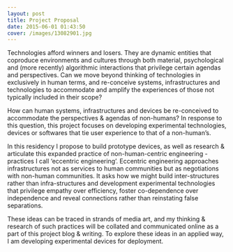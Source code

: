 ```yaml
---
layout: post
title: Project Proposal
date: 2015-06-01 01:43:50
cover: /images/13082901.jpg
---
```


Technologies afford winners and losers. They are dynamic entities that coproduce environments and cultures through both material, psychological and (more recently) algorithmic interactions that privilege certain agendas and perspectives. Can we move beyond thinking of technologies in exclusively in human terms, and re-conceive systems, infrastructures and technologies to accommodate and amplify the experiences of those not typically included in their scope?

How can human systems, infrastructures and devices be re-conceived to accommodate the perspectives & agendas of non-humans? In response to this question, this project focuses on developing experimental technologies, devices or softwares that tie user experience to that of a non-human’s.

In this residency I propose to build prototype devices, as well as research & articulate this expanded practice of non-human-centric engineering - practices I call ‘eccentric engineering’. Eccentric engineering approaches infrastructures not as services to human communities but as negotiations with non-human communities. It asks how we might build inter-structures rather than infra-structures and development experimental technologies that privilege empathy over efficiency, foster co-dependence over independence and reveal connections rather than reinstating false separations.

These ideas can be traced in strands of media art, and my thinking & research of such practices will be collated and communicated online as a part of this project blog & writing. To explore these ideas in an applied way, I am developing experimental devices for deployment.
